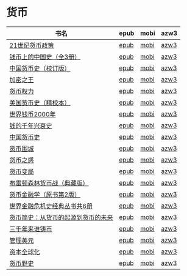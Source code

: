 # 货币

| 书名 | epub | mobi | azw3 |
| --- | --- | --- | --- |
| [21世纪货币政策](http://ct.dalanmei.com/f/31084289-771230872-f2b6e3) | [epub](http://ct.dalanmei.com/f/31084289-771230872-f2b6e3) | [mobi](http://ct.dalanmei.com/f/31084289-771246363-bf5d6b) | [azw3](http://ct.dalanmei.com/f/31084289-771236118-f0c65f) |
| [钱币上的中国史（全3册）](http://ct.dalanmei.com/f/31084289-771229242-81c377) | [epub](http://ct.dalanmei.com/f/31084289-771229242-81c377) | [mobi](http://ct.dalanmei.com/f/31084289-771240893-0be254) | [azw3](http://ct.dalanmei.com/f/31084289-771232912-05fc61) |
| [中国货币史（校订版）](http://ct.dalanmei.com/f/31084289-771229447-cb539e) | [epub](http://ct.dalanmei.com/f/31084289-771229447-cb539e) | [mobi](http://ct.dalanmei.com/f/31084289-771241021-801c1f) | [azw3](http://ct.dalanmei.com/f/31084289-771233146-dddbd4) |
| [加密之王](http://ct.dalanmei.com/f/31084289-771229638-a09597) | [epub](http://ct.dalanmei.com/f/31084289-771229638-a09597) | [mobi](http://ct.dalanmei.com/f/31084289-771241202-38bdab) | [azw3](http://ct.dalanmei.com/f/31084289-771233305-e0afe3) |
| [货币权力](http://ct.dalanmei.com/f/31084289-589444846-f7b712) | [epub](http://ct.dalanmei.com/f/31084289-589444846-f7b712) | [mobi](http://ct.dalanmei.com/f/31084289-589494397-8d8b9a) | [azw3](http://ct.dalanmei.com/f/31084289-589489067-5c0e85) |
| [美国货币史（精校本）](http://ct.dalanmei.com/f/31084289-570169657-ee32dc) | [epub](http://ct.dalanmei.com/f/31084289-570169657-ee32dc) | [mobi](http://ct.dalanmei.com/f/31084289-570305553-fd41a9) | [azw3](http://ct.dalanmei.com/f/31084289-570377384-aafd6f) |
| [世界钱币2000年](http://ct.dalanmei.com/f/31084289-570153937-ab89eb) | [epub](http://ct.dalanmei.com/f/31084289-570153937-ab89eb) | [mobi](http://ct.dalanmei.com/f/31084289-570324098-a74fa2) | [azw3](http://ct.dalanmei.com/f/31084289-571392581-1fb1fd) |
| [钱的千年兴衰史](http://ct.dalanmei.com/f/31084289-569464673-c7d0cd) | [epub](http://ct.dalanmei.com/f/31084289-569464673-c7d0cd) | [mobi](http://ct.dalanmei.com/f/31084289-570252342-33119a) | [azw3](http://ct.dalanmei.com/f/31084289-571411453-b8e5e2) |
| [中国货币史](http://ct.dalanmei.com/f/31084289-571713661-97f47e) | [epub](http://ct.dalanmei.com/f/31084289-571713661-97f47e) | [mobi](http://ct.dalanmei.com/f/31084289-572114255-21bee8) | [azw3](http://ct.dalanmei.com/f/31084289-572128391-752f54) |
| [货币围城](http://ct.dalanmei.com/f/31084289-571638686-ab7d6d) | [epub](http://ct.dalanmei.com/f/31084289-571638686-ab7d6d) | [mobi](http://ct.dalanmei.com/f/31084289-572120893-41bbbe) | [azw3](http://ct.dalanmei.com/f/31084289-572182178-381120) |
| [货币之惑](http://ct.dalanmei.com/f/31084289-571638540-ca2c4e) | [epub](http://ct.dalanmei.com/f/31084289-571638540-ca2c4e) | [mobi](http://ct.dalanmei.com/f/31084289-572120949-04c471) | [azw3](http://ct.dalanmei.com/f/31084289-572182415-59fb71) |
| [货币变局](http://ct.dalanmei.com/f/31084289-571637941-36a540) | [epub](http://ct.dalanmei.com/f/31084289-571637941-36a540) | [mobi](http://ct.dalanmei.com/f/31084289-572122007-908355) | [azw3](http://ct.dalanmei.com/f/31084289-572183210-7079cc) |
| [布雷顿森林货币战（典藏版）](http://ct.dalanmei.com/f/31084289-571635365-e31530) | [epub](http://ct.dalanmei.com/f/31084289-571635365-e31530) | [mobi](http://ct.dalanmei.com/f/31084289-572124633-d89d3d) | [azw3](http://ct.dalanmei.com/f/31084289-572185079-dfcfe4) |
| [货币金融学（原书第2版）](http://ct.dalanmei.com/f/31084289-571622666-12a699) | [epub](http://ct.dalanmei.com/f/31084289-571622666-12a699) | [mobi](http://ct.dalanmei.com/f/31084289-572131462-e7529c) | [azw3](http://ct.dalanmei.com/f/31084289-572191746-dc5b0f) |
| [世界金融危机史经典丛书共6册](http://ct.dalanmei.com/f/31084289-571555934-984c3f) | [epub](http://ct.dalanmei.com/f/31084289-571555934-984c3f) | [mobi](http://ct.dalanmei.com/f/31084289-571910811-1c8bca) | [azw3](http://ct.dalanmei.com/f/31084289-572203275-5757ae) |
| [货币简史：从货币的起源到货币的未来](http://ct.dalanmei.com/f/31084289-571517495-9810ca) | [epub](http://ct.dalanmei.com/f/31084289-571517495-9810ca) | [mobi](http://ct.dalanmei.com/f/31084289-571778175-fcf7b4) | [azw3](http://ct.dalanmei.com/f/31084289-571923376-7a8497) |
| [三千年来谁铸币](http://ct.dalanmei.com/f/31084289-571517810-966ae0) | [epub](http://ct.dalanmei.com/f/31084289-571517810-966ae0) | [mobi](http://ct.dalanmei.com/f/31084289-571778483-087bb9) | [azw3](http://ct.dalanmei.com/f/31084289-571923626-6447a3) |
| [管理美元](http://ct.dalanmei.com/f/31084289-571550497-0932f4) | [epub](http://ct.dalanmei.com/f/31084289-571550497-0932f4) | [mobi](http://ct.dalanmei.com/f/31084289-571848732-6719bd) | [azw3](http://ct.dalanmei.com/f/31084289-572066786-60528d) |
| [资本全球化](http://ct.dalanmei.com/f/31084289-571552245-fbb219) | [epub](http://ct.dalanmei.com/f/31084289-571552245-fbb219) | [mobi](http://ct.dalanmei.com/f/31084289-571880719-04b0fd) | [azw3](http://ct.dalanmei.com/f/31084289-572069353-6708ef) |
| [货币野史](http://ct.dalanmei.com/f/31084289-571498828-440c5a) | [epub](http://ct.dalanmei.com/f/31084289-571498828-440c5a) | [mobi](http://ct.dalanmei.com/f/31084289-571774971-8ea532) | [azw3](http://ct.dalanmei.com/f/31084289-571873333-349aa3) |
